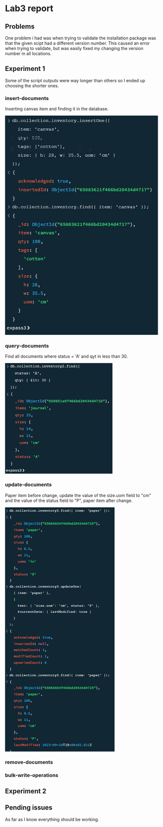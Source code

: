 # Lab3 report


## Problems
One problem i had was when trying to validate the installation package was that the given scipt had a different version number. This caused an error when trying to validate, but was easily fixed my changing the version number in all locations.


## Experiment 1
Some of the script outputs were way longer than others so I ended up choosing the shorter ones.
### insert-documents
Inserting canvas item and finding it in the database.

![](image-3.png)

### query-documents
Find all documents where status = 'A' and qyt in less than 30.

![](image-4.png)

### update-documents
Paper item before change, update the value of the size.uom field to "cm" and the value of the status field to "P", paper item after change.

![](image-5.png)

### remove-documents

### bulk-write-operations


## Experiment 2


## Pending issues
As far as I know everything should be working.
